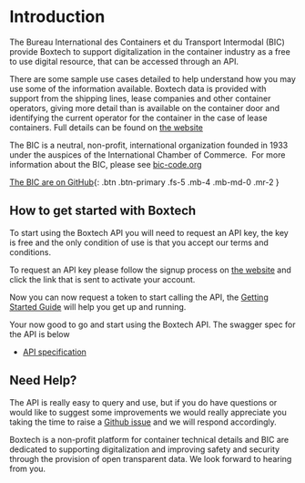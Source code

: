 # Introduction

The Bureau International des Containers et du Transport Intermodal (BIC) provide Boxtech to support digitalization in the container industry as a free to use digital resource, that can be accessed through an API.

There are some sample use cases detailed to help understand how you may use some of the information available.  Boxtech data is provided with support from the shipping lines, lease companies and other container operators, giving more detail than is available on the container door and identifying the current operator for the container in the case of lease containers.  Full details can be found on [the website](http://www.bic-boxtech.org)

The BIC is a neutral, non-profit, international organization founded in 1933 under the auspices of the International Chamber of Commerce.  For more information about the BIC, please see [bic-code.org](https://www.bic-code.org)

[The BIC are on GitHub](https://github.com/bic-boxtech/){: .btn .btn-primary .fs-5 .mb-4 .mb-md-0 .mr-2 }


## How to get started with Boxtech

To start using the Boxtech API you will need to request an API key, the key is free and the only condition of use is that you accept our terms and conditions.

To request an API key please follow the signup process on [the website](https://www.bic-boxtech.org/sign-up/) and click the link that is sent to activate your account.

Now you can now request a token to start calling the API, the [Getting Started Guide](ManualTests/ManualTests.md) will help you get up and running.

Your now good to go and start using the Boxtech API.  The swagger spec for the API is below
* [API specification](https://bic-boxtech.github.io/BIC-Boxtech-API-documentation/index.html)

## Need Help?

The API is really easy to query and use, but if you do have questions or would like to suggest some improvements we would really appreciate you taking the time to raise a [Github issue](https://github.com/bic-boxtech/BIC-BoxTech-API-Samples/issues/) and we will respond accordingly.

Boxtech is a non-profit platform for container technical details and BIC are dedicated to supporting digitalization and improving safety and security through the provision of open transparent data.  We look forward to hearing from you.
